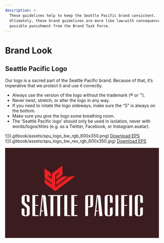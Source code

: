 ```yaml
---
description: >-
  These guidelines help to keep the Seattle Pacific brand consistent.
  Ultimately, these brand guidelines are more like law—with consequences and
  possible punishment from the Brand Task Force.
---
```


# Brand Look

## Seattle Pacific Logo

Our logo is a sacred part of the Seattle Pacific brand. Because of that, it’s imperative that we protect it and use it correctly.

* Always use the version of the logo without the trademark \(® or ™\).
* Never twist, stretch, or alter the logo in any way.
* If you need to rotate the logo sideways, make sure the “S” is always on the bottom.
* Make sure you give the logo some breathing room.
* The ‘Seattle Pacific logo’ should only be used in isolation, never with words/logos/titles \(e.g. as a Twitter, Facebook, or Instagram avatar\).

<div class="logo-downloads">
	<div class="logo-div">
		![](.gitbook/assets/spu_logo_bw_rgb_600x350.png)
		<a href="#">Download EPS</a>
	</div>
	<div class="logo-div">
		![](.gitbook/assets/spu_logo_bw_rev_rgb_600x350.jpg)
		<a href="#">Download EPS</a>
	</div>
</div>

![hot red \(only to be used with dark backgrounds\)](.gitbook/assets/spu_logo_hotred_rev_rgb_plumbackground.jpg)



